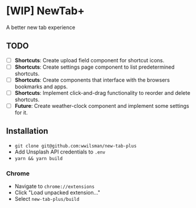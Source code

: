 # [WIP] NewTab+

A better new tab experience

## TODO

- [ ] **Shortcuts**: Create upload field component for shortcut icons.
- [ ] **Shortcuts**: Create settings page component to list predetermined shortcuts.
- [ ] **Shortcuts**: Create components that interface with the browsers
  bookmarks and apps.
- [ ] **Shortcuts**: Implement click-and-drag functionality to reorder and
  delete shortcuts.
- [ ] **Future**: Create weather-clock component and implement some settings for it.

## Installation

- `git clone git@github.com:wwilsman/new-tab-plus`
- Add Unsplash API credentials to `.env`
- `yarn && yarn build`

### Chrome

- Navigate to `chrome://extensions`
- Click "Load unpacked extension..."
- Select `new-tab-plus/build`
